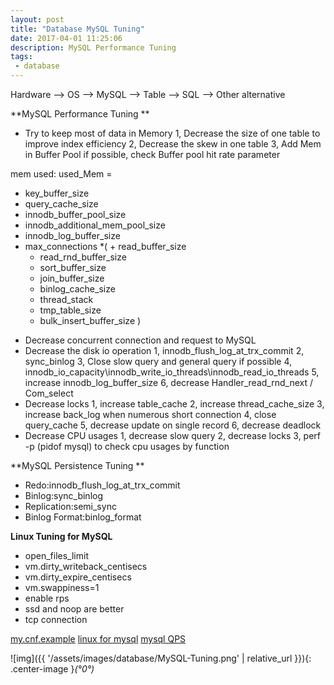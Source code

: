```yaml
---
layout: post
title: "Database MySQL Tuning"
date: 2017-04-01 11:25:06
description: MySQL Performance Tuning
tags: 
 - database
---
```


Hardware --> OS --> MySQL --> Table --> SQL --> Other alternative

**MySQL Performance Tuning **

 - Try to keep most of data in Memory
	1, Decrease the size of one table to improve index efficiency
        2, Decrease the skew in one table
        3, Add Mem in Buffer Pool if possible, check Buffer pool hit rate parameter

mem used:
used_Mem =
+ key_buffer_size
+ query_cache_size
+ innodb_buffer_pool_size
+ innodb_additional_mem_pool_size
+ innodb_log_buffer_size
+ max_connections *(
       + read_buffer_size
    + read_rnd_buffer_size
    + sort_buffer_size
    + join_buffer_size
    + binlog_cache_size
    + thread_stack
    + tmp_table_size
    + bulk_insert_buffer_size
)

 - Decrease concurrent connection and request to MySQL
 - Decrease the disk io operation
        1, innodb_flush_log_at_trx_commit
        2, sync_binlog
        3, Close slow query and general query if possible
        4, innodb_io_capacity\innodb_write_io_threads\innodb_read_io_threads
        5, increase innodb_log_buffer_size
        6, decrease Handler_read_rnd_next / Com_select
 - Decrease locks
	1, increase table_cache
        2, increase thread_cache_size
        3, increase back_log when numerous short connection
        4, close query_cache
        5, decrease update on single record
        6, decrease deadlock
 - Decrease CPU usages
        1, decrease slow query
        2, decrease locks
        3, perf -p (pidof mysql) to check cpu usages by function

**MySQL Persistence  Tuning **
 - Redo:innodb_flush_log_at_trx_commit
 - Binlog:sync_binlog
 - Replication:semi_sync
 - Binlog Format:binlog_format
   

**Linux Tuning for MySQL**
 - open_files_limit
 - vm.dirty_writeback_centisecs
 - vm.dirty_expire_centisecs
 - vm.swappiness=1
 - enable rps
 - ssd and noop are better
 - tcp connection

[my.cnf.example](https://github.com/foreversunyao/Configuration_Example/blob/master/my.cnf)
[linux for mysql](https://github.com/foreversunyao/Configuration_Example/blob/master/linux4mysql.txt)
[mysql QPS](https://github.com/foreversunyao/Configuration_Example/blob/master/mysqlqps.sh)

![img]({{ '/assets/images/database/MySQL-Tuning.png' | relative_url }}){: .center-image }*(°0°)*


